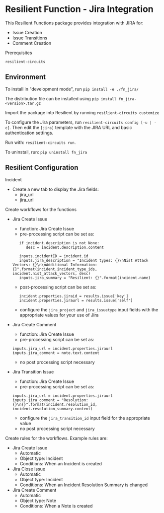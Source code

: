 # Resilient Function - Jira Integration

This Resilient Functions package provides integration with JIRA for:
* Issue Creation
* Issue Transitions
* Comment Creation

Prerequisites
```$xslt
resilient-circuits
```

## Environment
To install in "development mode", run 
    `pip install -e ./fn_jira/`
    
The distribution file can be installed using
    `pip install fn_jira-<version>.tar.gz`
    
Import the package into Resilient by running `resilient-circuits customize`

To configure the Jira parameters, run `resilient-circuits config [-u | -c]`. 
Then edit the `[jira]` template with the JIRA URL and basic authentication settings.

Run with: `resilient-circuits run`.

To uninstall, run: `pip uninstall fn_jira`
    
## Resilient Configuration
Incident
* Create a new tab to display the Jira fields:
  * jira_url
  * jira_url
  
Create workflows for the functions 
* Jira Create Issue
  * function: Jira Create Issue
  * pre-processing script can be set as:
  ```desc = ''
     if incident.description is not None:
        desc = incident.description.content
     
     inputs.incidentID = incident.id
     inputs.jira_description = "Incident types: {}\nNist Attack Vectors: {}\n\nAdditional Information: {}".format(incident.incident_type_ids, incident.nist_attack_vectors, desc)
     inputs.jira_summary = "Resilient: {}".format(incident.name)
  ```
  * post-processing script can be set as:
  ```
     incident.properties.jiraid = results.issue['key']
     incident.properties.jiraurl = results.issue['self']
  ```
     
  * configure the `jira_project` and `jira_issuetype` input fields with the appropriate values for your use of Jira
* Jira Create Comment
  * function: Jira Create Issue
  * pre-processing script can be set as:
  ```
  inputs.jira_url = incident.properties.jiraurl
  inputs.jira_comment = note.text.content
  ```
  * no post processing script necessary
* Jira Transition Issue
  * function: Jira Create Issue
  * pre-processing script can be set as:
  ```
  inputs.jira_url = incident.properties.jiraurl
  inputs.jira_comment = "Resolution: {}\n{}".format(incident.resolution_id, incident.resolution_summary.content)
  ```
  
  * configure the `jira_transition_id` input field for the appropriate value 
  * no post processing script necessary

Create rules for the workflows. Example rules are: 
* Jira Create Issue
  * Automatic
  * Object type: Incident
  * Conditions: When an Incident is created
* Jira Close Issue
  * Automatic
  * Object type: Incident
  * Conditions: When an Incident Resolution Summary is changed
* Jira Create Comment
  * Automatic
  * Object type: Note
  * Conditions: When a Note is created
